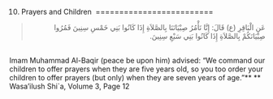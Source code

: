 10. Prayers and Children 
=========================

<blockquote dir="rtl">
  <p>
عَنِ الْبَاقِرِ (ع) قَالَ: إِنَّا نَأْمُرُ صِبْيَانَنَا بِالصَّلاَةِ
إِذَا كَانُوا بَنِي خَمْسِ سِنِينَ فَمُرُوا صِبْيَانَكُمْ بِالصَّلاَةِ
إِذَا كَانُوا بَنِي سَبْعِ سِنِينَ.
  </p>
</blockquote>

   
 Imam Muhammad Al-Baqir (peace be upon him) advised: “We command our
children to offer prayers when they are five years old, so you too order
your children to offer prayers (but only) when they are seven years of
age.”** **  
 Wasa’ilush Shi\`a, Volume 3, Page 12


